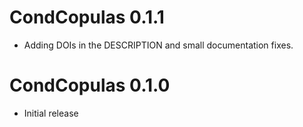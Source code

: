
# CondCopulas 0.1.1

* Adding DOIs in the DESCRIPTION and small documentation fixes.

# CondCopulas 0.1.0

* Initial release

